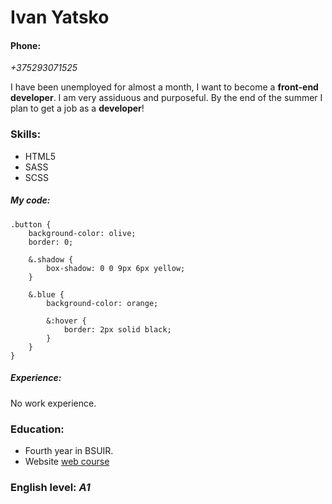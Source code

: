 # Ivan Yatsko

#### Phone:
*+375293071525*

I have been unemployed for almost a month, I want to become a __front-end developer__. I am very assiduous and purposeful. By the end of the summer I plan to get a job as a __developer__!

### Skills:
* HTML5
* SASS
* SCSS

##### My code:
```
.button {
	background-color: olive;
	border: 0;

	&.shadow {
		box-shadow: 0 0 9px 6px yellow;
	}

	&.blue {
		background-color: orange;

		&:hover {
			border: 2px solid black;
		}
	}
}
```
##### Experience:
No work experience.

### Education:
* Fourth year in BSUIR.
* Website [web course](https://www.youtube.com/channel/UC33CqCsFPEHuwhpaES7ORpQ)

### English level: *A1*